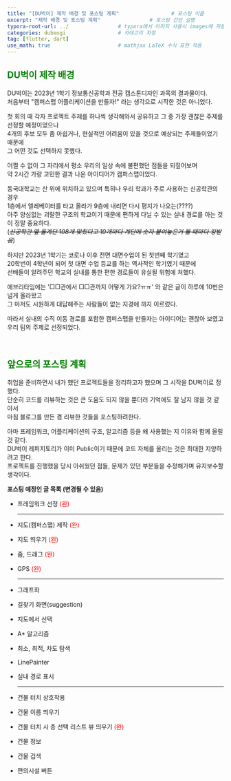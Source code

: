 ```yaml
---
title: "[DU벅이] 제작 배경 및 포스팅 계획"                 # 포스팅 이름
excerpt: "제작 배경 및 포스팅 계획"                # 포스팅 간단 설명
typora-root-url: ../                # typora에서 이미지 사용시 images에 자동 저장
categories: dubeogi                 # 카테고리 지정
tag: [flutter, dart]  
use_math: true                      # mathjax LaTeX 수식 표현 적용
---
```


## <span style = 'color: #008000'>DU벅이 제작 배경</span>

DU벅이는 2023년 1학기 정보통신공학과 전공 캡스톤디자인 과목의 결과물이다.  
처음부터 "캠퍼스맵 어플리케이션을 만들자!" 라는 생각으로 시작한 것은 아니었다.

첫 회의 때 각자 프로젝트 주제를 하나씩 생각해와서 공유하고 그 중 가장 괜찮은 주제를 선정할 예정이었으나  
4개의 후보 모두 좀 아쉽거나, 현실적인 어려움이 있을 것으로 예상되는 주제들이었기 때문에<br>
그 어떤 것도 선택하지 못했다.

어쩔 수 없이 그 자리에서 평소 우리의 일상 속에 불편했던 점들을 되짚어보며  
약 2시간 가량 고민한 결과 나온 아이디어가 캠퍼스맵이었다.

동국대학교는 산 위에 위치하고 있으며 특히나 우리 학과가 주로 사용하는 신공학관의 경우  
1층에서 엘레베이터를 타고 올라가 9층에 내리면 다시 평지가 나오는(????)<br>
아주 양심없는 괴랄한 구조의 학교이기 때문에 편하게 다닐 수 있는 실내 경로를 아는 것이 정말 중요하다.<br>
(*~~신공학관 옆 돌계단 108개 맞췄다고 10개마다 계단에 숫자 붙여놓은거 볼 때마다 킹받음~~*)

하지만 2023년 1학기는 코로나 이후 전면 대면수업이 된 첫번째 학기였고  
20학번이 4학년이 되어 첫 대면 수업 등교를 하는 역사적인 학기였기 때문에<br>
선배들이 알려주던 학교의 실내를 통한 편한 경로들이 유실될 위험에 처했다.

에브리타임에는 '□□관에서 □□관까지 어떻게 가요?ㅠㅠ' 와 같은 글이 하루에 10번은 넘게 올라왔고  
그 마저도 시원하게 대답해주는 사람들이 없는 지경에 까지 이르렀다.

따라서 실내의 수직 이동 경로를 포함한 캠퍼스맵을 만들자는 아이디어는 괜찮아 보였고  
우리 팀의 주제로 선정되었다.

<br>

## <span style = 'color: #008000'>앞으로의 포스팅 계획</span>
취업을 준비하면서 내가 했던 프로젝트들을 정리하고자 했으며 그 시작을 DU벅이로 정했다.  
단순히 코드를 리뷰하는 것은 큰 도움도 되지 않을 뿐더러 기억에도 잘 남지 않을 것 같아서<br>
마침 블로그를 만든 겸 리뷰한 것들을 포스팅하려한다.

아마 프레임워크, 어플리케이션의 구조, 알고리즘 등을 왜 사용했는 지 이유와 함께 올릴 것 같다.<br>
DU벅이 레퍼지토리가 이미 Public이기 때문에 코드 자체를 올리는 것은 최대한 지양하려고 한다.<br>
프로젝트를 진행했을 당시 아쉬웠던 점들, 문제가 있던 부분들을 수정해가며 유지보수할 생각이다.

**포스팅 예정인 글 목록 (변경될 수 있음)**  

- 프레임워크 선정 <span style = 'color: red'>(완)</span>

  ---

- 지도(캠퍼스맵) 제작 <span style = 'color: red'>(완)</span>

- 지도 띄우기 <span style = 'color: red'>(완)</span>

- 줌, 드래그 <span style = 'color: red'>(완)</span>

- GPS <span style = 'color: red'>(완)</span>


  ---

- 그래프화

- 길찾기 화면(suggestion)

- 지도에서 선택

- A* 알고리즘

- 최소, 최적, 차도 탐색

- LinePainter

- 실내 경로 표시

  ---

- 건물 터치 상호작용

- 건물 이름 띄우기

- 건물 터치 시 층 선택 리스트 뷰 띄우기 <span style = 'color: red'>(완)</span>

- 건물 정보

- 건물 검색

- 편의시설 버튼